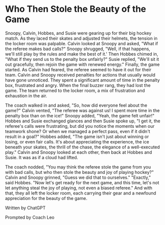 # Who Then Stole the Beauty of the Game



Snoopy, Calvin, Hobbes, and Susie were gearing up for their big hockey match. As they laced their skates and adjusted their helmets, the tension in the locker room was palpable. 
Calvin looked at Snoopy and asked, "What if the referee makes bad calls?" 
Snoopy shrugged, "Well, if that happens, we'll still play by the rules and make the best of it.' 
Then Hobbes chimed in, "What if they send us to the penalty box unfairly?" 
Susie replied, "We'll sit it out gracefully, then rejoin the game with renewed energy." 
Finally, the game started. As Calvin had feared, the referee seemed to have it out for their team. Calvin and Snoopy received penalties for actions that usually would have gone unnoticed. They spent a significant amount of time in the 
penalty box, frustrated and angry. 
When the final buzzer rang, they had lost the game. The team returned to the locker room, a mix of frustration and exhaustion in the air. 


The coach walked in and asked, "So, how did everyone feel about the game?" 
Calvin vented, "The referee was against us! I spent more time in the penalty box than on the ice!" 
Snoopy added, "Yeah, the game felt unfair!" 
Hobbes and Susie exchanged glances and then Susie spoke up, "I get it, the referee's calls were frustrating, but did you notice the moments when our teamwork shone? Or when we managed a perfect pass, even if it didn't result in a goal?" 
Hobbes added, "The game isn't just about winning or losing, or even fair calls. It's about appreciating the experience, the ice beneath your skates, the thrill of the chase, the elegance of a well-executed play." 
Calvin and Snoopy looked at each other, then back at Hobbes and Susie. It was as if a cloud had lifted. 


The coach nodded, "You may think the referee stole the game from you with bad calls, but who then stole the beauty and joy of playing hockey?" 
Calvin and Snoopy grinned, "Guess we did that to ourselves." 
"Exactly," said Hobbes. "Now let's get ready for the next game, and this time, let's not let anything steal the joy of playing, not even a biased referee." 
And with that, they all left the locker room, each carrying their gear and a newfound appreciation for the beauty of the game. 

Written by ChatGPT 

Prompted by Coach Leo
